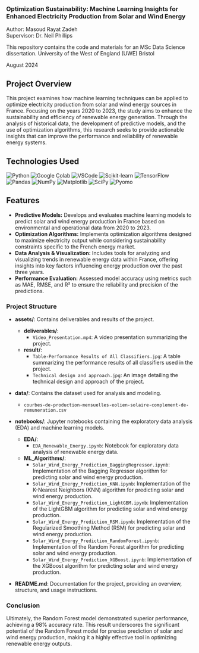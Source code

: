 
### Optimization Sustainability: Machine Learning Insights for Enhanced Electricity Production from Solar and Wind Energy 

Author: Masoud Rayat Zadeh  
Supervisor: Dr. Neil Phillips

This repository contains the code and materials for an MSc Data Science dissertation.
University of the West of England (UWE) Bristol

August 2024

## Project Overview
This project examines how machine learning techniques can be applied to optimize electricity production from solar and wind energy sources in France. Focusing on the years 2020 to 2023, the study aims to enhance the sustainability and efficiency of renewable energy generation. Through the analysis of historical data, the development of predictive models, and the use of optimization algorithms, this research seeks to provide actionable insights that can improve the performance and reliability of renewable energy systems.

## Technologies Used

![Python](https://img.shields.io/badge/Python-3776AB?style=for-the-badge&logo=python&logoColor=white)
![Google Colab](https://img.shields.io/badge/Google%20Colab-F9AB00?style=for-the-badge&logo=googlecolab&logoColor=white)
![VSCode](https://img.shields.io/badge/VS%20Code-007ACC?style=for-the-badge&logo=visualstudiocode&logoColor=white)
![Scikit-learn](https://img.shields.io/badge/Scikit--learn-F7931E?style=for-the-badge&logo=scikit-learn&logoColor=white)
![TensorFlow](https://img.shields.io/badge/TensorFlow-FF6F00?style=for-the-badge&logo=tensorflow&logoColor=white)
![Pandas](https://img.shields.io/badge/Pandas-150458?style=for-the-badge&logo=pandas&logoColor=white)
![NumPy](https://img.shields.io/badge/NumPy-013243?style=for-the-badge&logo=numpy&logoColor=white)
![Matplotlib](https://img.shields.io/badge/Matplotlib-2C5AB1?style=for-the-badge&logo=matplotlib&logoColor=white)
![SciPy](https://img.shields.io/badge/SciPy-8CAAE6?style=for-the-badge&logo=scipy&logoColor=white)
![Pyomo](https://img.shields.io/badge/Pyomo-3776AB?style=for-the-badge&logo=python&logoColor=white)

## Features

- **Predictive Models:** Develops and evaluates machine learning models to predict solar and wind energy production in France based on environmental and operational data from 2020 to 2023.
- **Optimization Algorithms:** Implements optimization algorithms designed to maximize electricity output while considering sustainability constraints specific to the French energy market.
- **Data Analysis & Visualization:** Includes tools for analyzing and visualizing trends in renewable energy data within France, offering insights into key factors influencing energy production over the past three years.
- **Performance Evaluation:** Assessed model accuracy using metrics such as MAE, RMSE, and R² to ensure the reliability and precision of the predictions.


### Project Structure

- **assets/**: Contains deliverables and results of the project.
  - **deliverables/**:
    - `Video_Presentation.mp4`: A video presentation summarizing the project.
  - **result/**:
    - `Table-Performance Results of All Classifiers.jpg`: A table summarizing the performance results of all classifiers used in the project.
    - `Technical design and approach.jpg`: An image detailing the technical design and approach of the project.

- **data/**: Contains the dataset used for analysis and modeling.
  - `courbes-de-production-mensuelles-eolien-solaire-complement-de-remuneration.csv`

- **notebooks/**: Jupyter notebooks containing the exploratory data analysis (EDA) and machine learning models.
  - **EDA/**:
    - `EDA_Renewable_Energy.ipynb`: Notebook for exploratory data analysis of renewable energy data.
  - **ML_Algorithms/**:
    - `Solar_Wind_Energy_Prediction_BaggingRegressor.ipynb`: Implementation of the Bagging Regressor algorithm for predicting solar and wind energy production.
    - `Solar_Wind_Energy_Prediction_KNN.ipynb`: Implementation of the K-Nearest Neighbors (KNN) algorithm for predicting solar and wind energy production.
    - `Solar_Wind_Energy_Prediction_LightGBM.ipynb`: Implementation of the LightGBM algorithm for predicting solar and wind energy production.
    - `Solar_Wind_Energy_Prediction_RSM.ipynb`: Implementation of the Regularized Smoothing Method (RSM) for predicting solar and wind energy production.
    - `Solar_Wind_Energy_Prediction_RandomForest.ipynb`: Implementation of the Random Forest algorithm for predicting solar and wind energy production.
    - `Solar_Wind_Energy_Prediction_XGBoost.ipynb`: Implementation of the XGBoost algorithm for predicting solar and wind energy production.

- **README.md**: Documentation for the project, providing an overview, structure, and usage instructions.

### Conclusion

Ultimately, the Random Forest model demonstrated superior performance, achieving a 98% accuracy rate. This result underscores the significant potential of the Random Forest model for precise prediction of solar and wind energy production, making it a highly effective tool in optimizing renewable energy outputs.


